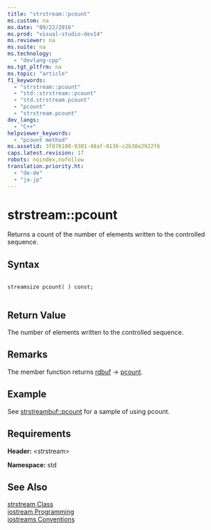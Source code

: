 ```yaml
---
title: "strstream::pcount"
ms.custom: na
ms.date: "09/22/2016"
ms.prod: "visual-studio-dev14"
ms.reviewer: na
ms.suite: na
ms.technology: 
  - "devlang-cpp"
ms.tgt_pltfrm: na
ms.topic: "article"
f1_keywords: 
  - "strstream::pcount"
  - "std::strstream::pcount"
  - "std.strstream.pcount"
  - "pcount"
  - "strstream.pcount"
dev_langs: 
  - "C++"
helpviewer_keywords: 
  - "pcount method"
ms.assetid: 3f876180-9301-48af-8136-c2b38e2922f6
caps.latest.revision: 17
robots: noindex,nofollow
translation.priority.ht: 
  - "de-de"
  - "ja-jp"
---
```

# strstream::pcount
Returns a count of the number of elements written to the controlled sequence.  
  
## Syntax  
  
```  
  
streamsize pcount( ) const;  
  
```  
  
## Return Value  
 The number of elements written to the controlled sequence.  
  
## Remarks  
 The member function returns [rdbuf](../vs140/strstream--rdbuf.md) -> [pcount](../vs140/strstreambuf--pcount.md).  
  
## Example  
 See [strstreambuf::pcount](../vs140/strstreambuf--pcount.md) for a sample of using pcount.  
  
## Requirements  
 **Header:** \<strstream>  
  
 **Namespace:** std  
  
## See Also  
 [strstream Class](../vs140/strstream-class.md)   
 [iostream Programming](../vs140/iostream-programming.md)   
 [iostreams Conventions](../vs140/iostreams-conventions.md)